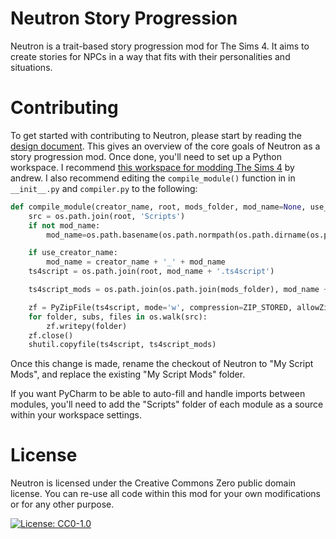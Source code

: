 # Neutron Story Progression

Neutron is a trait-based story progression mod for The Sims 4. It aims to create stories
for NPCs in a way that fits with their personalities and situations.

# Contributing

To get started with contributing to Neutron, please start by reading the [design document](./DESIGN.md).
This gives an overview of the core goals of Neutron as a story progression mod. Once done, you'll need to
set up a Python workspace. I recommend [this workspace for modding The Sims 4](https://sims4studio.com/thread/15145/started-python-scripting)
by andrew. I also recommend editing the `compile_module()` function in in `__init__.py` and `compiler.py` to the following:

```python
def compile_module(creator_name, root, mods_folder, mod_name=None, use_creator_name=True):
    src = os.path.join(root, 'Scripts')
    if not mod_name:
        mod_name=os.path.basename(os.path.normpath(os.path.dirname(os.path.realpath('__file__'))))

    if use_creator_name:
        mod_name = creator_name + '_' + mod_name
    ts4script = os.path.join(root, mod_name + '.ts4script')

    ts4script_mods = os.path.join(os.path.join(mods_folder), mod_name + '.ts4script')

    zf = PyZipFile(ts4script, mode='w', compression=ZIP_STORED, allowZip64=True, optimize=2)
    for folder, subs, files in os.walk(src):
        zf.writepy(folder)
    zf.close()
    shutil.copyfile(ts4script, ts4script_mods)
```

Once this change is made, rename the checkout of Neutron to "My Script Mods",
and replace the existing "My Script Mods" folder.

If you want PyCharm to be able to auto-fill and handle imports between modules,
you'll need to add the "Scripts" folder of each module as a source within your
workspace settings.

# License

Neutron is licensed under the Creative Commons Zero public domain license. You can re-use all code within this mod
for your own modifications or for any other purpose.

[![License: CC0-1.0](https://licensebuttons.net/l/zero/1.0/80x15.png)](http://creativecommons.org/publicdomain/zero/1.0/)